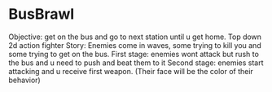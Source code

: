 # BusBrawl

Objective: get on the bus and go to next station until u get home.
Top down 2d action fighter
Story:
Enemies come in waves, some trying to kill you and some trying to get on the bus.
First stage: enemies wont attack but rush to the bus and u need to push and beat them to it
Second stage: enemies start attacking and u receive first weapon.
(Their face will be the color of their behavior)

